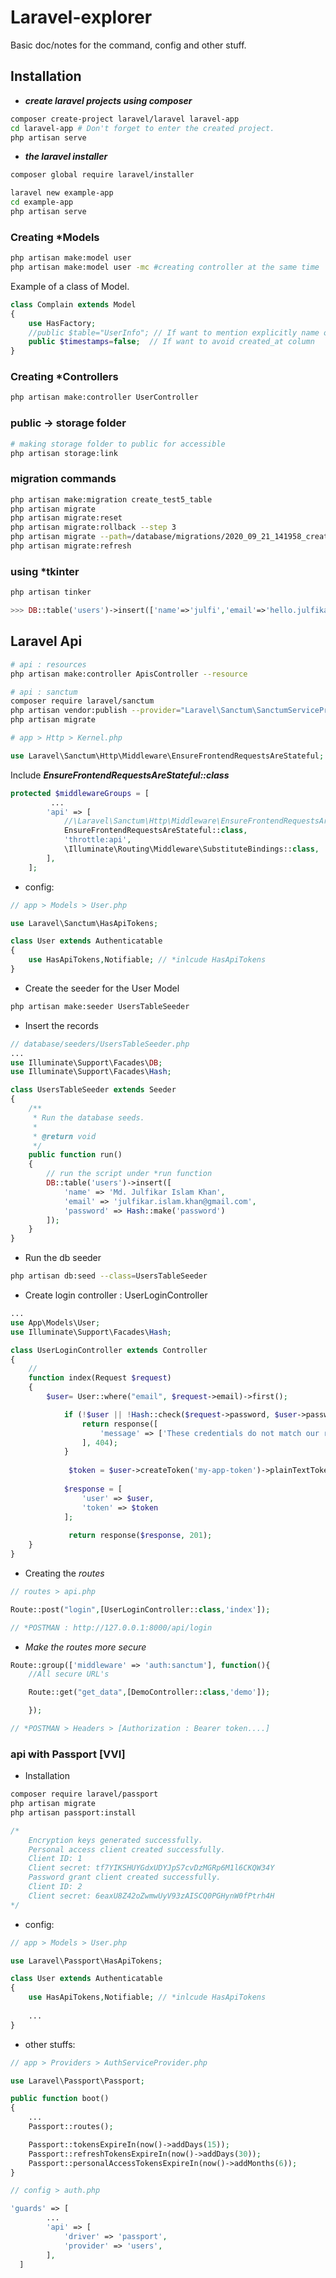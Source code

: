 # Laravel-explorer
Basic doc/notes for the command, config and other stuff.


## Installation

- ***create laravel projects using composer***

```bash
composer create-project laravel/laravel laravel-app
cd laravel-app # Don't forget to enter the created project.
php artisan serve
```

- ***the laravel installer***

```bash
composer global require laravel/installer

laravel new example-app
cd example-app
php artisan serve
```

### Creating *Models

```bash
php artisan make:model user
php artisan make:model user -mc #creating controller at the same time
```

Example of a class of Model.
```php
class Complain extends Model
{
    use HasFactory;
    //public $table="UserInfo"; // If want to mention explicitly name of table
    public $timestamps=false;  // If want to avoid created_at column
}
```

### Creating *Controllers

```bash
php artisan make:controller UserController
```

### public -> storage folder
```bash
# making storage folder to public for accessible
php artisan storage:link
```

### migration commands
```bash
php artisan make:migration create_test5_table
php artisan migrate
php artisan migrate:reset
php artisan migrate:rollback --step 3
php artisan migrate --path=/database/migrations/2020_09_21_141958_create_test5_table.php
php artisan migrate:refresh
```

### using *tkinter

```bash
php artisan tinker
```

```php
>>> DB::table('users')->insert(['name'=>'julfi','email'=>'hello.julfikar','password'=>Hash::make('ruet123')]);
```

## Laravel Api

```bash
# api : resources
php artisan make:controller ApisController --resource

# api : sanctum
composer require laravel/sanctum
php artisan vendor:publish --provider="Laravel\Sanctum\SanctumServiceProvider"
php artisan migrate
```

```php
# app > Http > Kernel.php

use Laravel\Sanctum\Http\Middleware\EnsureFrontendRequestsAreStateful;
```

Include ***EnsureFrontendRequestsAreStateful::class***

```php
protected $middlewareGroups = [
         ...
        'api' => [
            //\Laravel\Sanctum\Http\Middleware\EnsureFrontendRequestsAreStateful::class,
            EnsureFrontendRequestsAreStateful::class,
            'throttle:api',
            \Illuminate\Routing\Middleware\SubstituteBindings::class,
        ],
    ];
```
- config:

```php
// app > Models > User.php

use Laravel\Sanctum\HasApiTokens;

class User extends Authenticatable
{
    use HasApiTokens,Notifiable; // *inlcude HasApiTokens
}
```

- Create the seeder for the User Model
```bash
php artisan make:seeder UsersTableSeeder
```

- Insert the records
```php
// database/seeders/UsersTableSeeder.php
...
use Illuminate\Support\Facades\DB;
use Illuminate\Support\Facades\Hash;

class UsersTableSeeder extends Seeder
{
    /**
     * Run the database seeds.
     *
     * @return void
     */
    public function run()
    {
        // run the script under *run function
        DB::table('users')->insert([
            'name' => 'Md. Julfikar Islam Khan',
            'email' => 'julfikar.islam.khan@gmail.com',
            'password' => Hash::make('password')
        ]);
    }
}
```

- Run the db seeder
```bash
php artisan db:seed --class=UsersTableSeeder
```

- Create login controller : UserLoginController

```php
...
use App\Models\User;
use Illuminate\Support\Facades\Hash;

class UserLoginController extends Controller
{
    //
    function index(Request $request)
    {
        $user= User::where("email", $request->email)->first();

            if (!$user || !Hash::check($request->password, $user->password)) {
                return response([
                    'message' => ['These credentials do not match our records.']
                ], 404);
            }
        
             $token = $user->createToken('my-app-token')->plainTextToken;
        
            $response = [
                'user' => $user,
                'token' => $token
            ];
        
             return response($response, 201);
    }
}
```
- Creating the *routes*

```php
// routes > api.php

Route::post("login",[UserLoginController::class,'index']);

// *POSTMAN : http://127.0.0.1:8000/api/login
```

- *Make the routes more secure*
```php
Route::group(['middleware' => 'auth:sanctum'], function(){
    //All secure URL's

    Route::get("get_data",[DemoController::class,'demo']);

    });

// *POSTMAN > Headers > [Authorization : Bearer token....]
```

### api with Passport [VVI]

- Installation

```bash
composer require laravel/passport
php artisan migrate
php artisan passport:install
```
```php
/*
	Encryption keys generated successfully.
	Personal access client created successfully.
	Client ID: 1
	Client secret: tf7YIKSHUYGdxUDYJpS7cvDzMGRp6M1l6CKQW34Y
	Password grant client created successfully.
	Client ID: 2
	Client secret: 6eaxU8Z42oZwmwUyV93zAISCQ0PGHynW0fPtrh4H
*/
```

- config:

```php
// app > Models > User.php

use Laravel\Passport\HasApiTokens;

class User extends Authenticatable
{
    use HasApiTokens,Notifiable; // *inlcude HasApiTokens
    
    ...
}
```

- other stuffs:

```php
// app > Providers > AuthServiceProvider.php

use Laravel\Passport\Passport;

public function boot()
{
    ...
    Passport::routes();

    Passport::tokensExpireIn(now()->addDays(15));
    Passport::refreshTokensExpireIn(now()->addDays(30));
    Passport::personalAccessTokensExpireIn(now()->addMonths(6));
}
```

```php
// config > auth.php

'guards' => [
        ...
        'api' => [
            'driver' => 'passport',
            'provider' => 'users',
        ],
  ]
```
